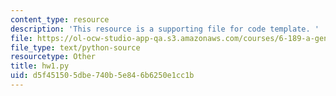 ```yaml
---
content_type: resource
description: 'This resource is a supporting file for code template. '
file: https://ol-ocw-studio-app-qa.s3.amazonaws.com/courses/6-189-a-gentle-introduction-to-programming-using-python-january-iap-2011/d5f451505dbe740b5e846b6250e1cc1b_hw1.py
file_type: text/python-source
resourcetype: Other
title: hw1.py
uid: d5f45150-5dbe-740b-5e84-6b6250e1cc1b
---
```


